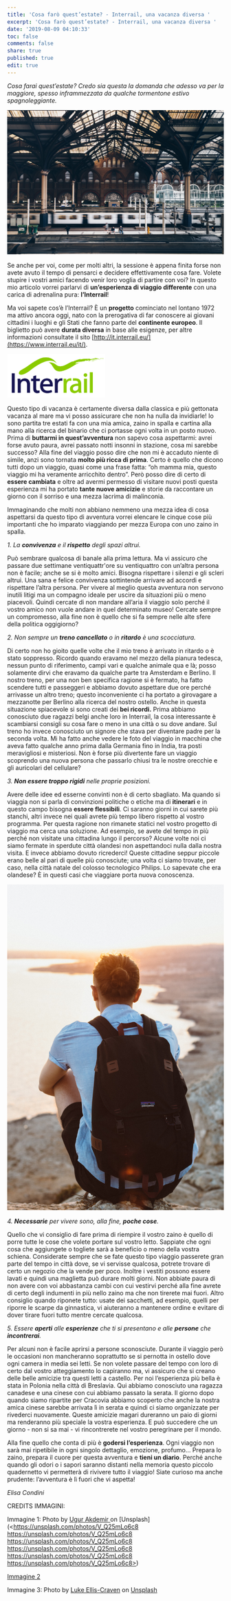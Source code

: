 ```yaml
---
title: 'Cosa farò quest’estate? - Interrail, una vacanza diversa '
excerpt: 'Cosa farò quest’estate? - Interrail, una vacanza diversa '
date: '2019-08-09 04:10:33'
toc: false
comments: false
share: true
published: true
edit: true
---
```

_Cosa farai quest’estate? Credo sia questa la domanda che adesso va per la maggiore, spesso inframmezzata da qualche tormentone estivo spagnoleggiante._ 

![](/assets/images/ugur-akdemir-v_q25mlo6c8-unsplash.jpg)

Se anche per voi, come per molti altri, la sessione è appena finita forse non avete avuto il tempo di pensarci e decidere effettivamente cosa fare. Volete stupire i vostri amici facendo venir loro voglia di partire con voi? In questo mio articolo vorrei parlarvi di **un’esperienza di viaggio differente** con una carica di adrenalina pura: **l’Interrail**!

Ma voi sapete cos’è l’Interrail? È un **progetto** cominciato nel lontano 1972 ma attivo ancora oggi, nato con la prerogativa di far conoscere ai giovani cittadini i luoghi e gli Stati che fanno parte del **continente europeo**. Il biglietto può avere **durata diversa** in base alle esigenze, per altre informazioni consultate il sito [http://it.interrail.eu/](https://www.interrail.eu/it/). 

![](/assets/images/schermata-2019-08-09-alle-16.26.46.png)

Questo tipo di vacanza è certamente diversa dalla classica e più gettonata vacanza al mare ma vi posso assicurare che non ha nulla da invidiarle! Io sono partita tre estati fa con una mia amica, zaino in spalla e cartina alla mano alla ricerca del binario che ci portasse ogni volta in un posto nuovo. Prima di **buttarmi in quest’avventura** non sapevo cosa aspettarmi: avrei forse avuto paura, avrei passato notti insonni in stazione, cosa mi sarebbe successo? Alla fine del viaggio posso dire che non mi è accaduto niente di simile, anzi sono tornata **molto più ricca di prima**. Certo è quello che dicono tutti dopo un viaggio, quasi come una frase fatta: “oh mamma mia, questo viaggio mi ha veramente arricchito dentro”. Però posso dire di certo di **essere cambiata** e oltre ad avermi permesso di visitare nuovi posti questa esperienza mi ha portato **tante nuove amicizie** e storie da raccontare un giorno con il sorriso e una mezza lacrima di malinconia. 

Immaginando che molti non abbiano nemmeno una mezza idea di cosa aspettarsi da questo tipo di avventura vorrei elencare le cinque cose più importanti che ho imparato viaggiando per mezza Europa con uno zaino in spalla.

_1. La **convivenza** e il **rispetto** degli spazi altrui._

Può sembrare qualcosa di banale alla prima lettura. Ma vi assicuro che passare due settimane ventiquattr'ore su ventiquattro con un’altra persona non è facile; anche se si è molto amici. Bisogna rispettare i silenzi e gli scleri altrui. Una sana e felice convivenza sottintende arrivare ad accordi e rispettare l’altra persona. Per vivere al meglio questa avventura non servono inutili litigi ma un compagno ideale per uscire da situazioni più o meno piacevoli. Quindi cercate di non mandare all’aria il viaggio solo perché il vostro amico non vuole andare in quel determinato museo! Cercate sempre un compromesso, alla fine non è quello che si fa sempre nelle alte sfere della politica oggigiorno? 

_2. Non sempre un **treno cancellato**_ _o in **ritardo** è una scocciatura._

Di certo non ho gioito quelle volte che il mio treno è arrivato in ritardo o è stato soppresso. Ricordo quando eravamo nel mezzo della pianura tedesca, nessun punto di riferimento, campi vari e qualche animale qua e là; posso solamente dirvi che eravamo da qualche parte tra Amsterdam e Berlino. Il nostro treno, per una non ben specifica ragione si è fermato, ha fatto scendere tutti e passeggeri e abbiamo dovuto aspettare due ore perché arrivasse un altro treno; questo inconveniente ci ha portato a girovagare a mezzanotte per Berlino alla ricerca del nostro ostello. Anche in questa situazione spiacevole si sono creati dei **bei ricordi.** Prima abbiamo conosciuto due ragazzi belgi anche loro in Interrail, la cosa interessante è scambiarsi consigli su cosa fare o meno in una città o su dove andare. Sul treno ho invece conosciuto un signore che stava per diventare padre per la seconda volta. Mi ha fatto anche vedere le foto del viaggio in macchina che aveva fatto qualche anno prima dalla Germania fino in India, tra posti meravigliosi e misteriosi. Non è forse più divertente fare un viaggio scoprendo una nuova persona che passarlo chiusi tra le nostre orecchie e gli auricolari del cellulare?

_3. **Non essere troppo rigidi** nelle proprie posizioni._

Avere delle idee ed esserne convinti non è di certo sbagliato. Ma quando si viaggia non si parla di convinzioni politiche o etiche ma di **itinerari** e in questo campo bisogna **essere flessibili**. Ci saranno giorni in cui sarete più stanchi, altri invece nei quali avrete più tempo libero rispetto al vostro programma. Per questa ragione non rimanete statici nel vostro progetto di viaggio ma cerca una soluzione. Ad esempio, se avete del tempo in più perché non visitate una cittadina lungo il percorso? Alcune volte noi ci siamo fermate in sperdute città olandesi non aspettandoci nulla dalla nostra visita. E invece abbiamo dovuto ricrederci! Queste cittadine seppur piccole erano belle al pari di quelle più conosciute; una volta ci siamo trovate, per caso, nella città natale del colosso tecnologico Philips. Lo sapevate che era olandese? È in questi casi che viaggiare porta nuova conoscenza.

![](/assets/images/luke-ellis-craven-_ahnl9n0ynq-unsplash.jpg)

_4. **Necessarie** per vivere sono, alla fine, **poche cose**._

Quello che vi consiglio di fare prima di riempire il vostro zaino è quello di porre tutte le cose che volete portare sul vostro letto. Sappiate che ogni cosa che aggiungete o togliete sarà a beneficio o meno della vostra schiena. Considerate sempre che se fate questo tipo viaggio passerete gran parte del tempo in città dove, se vi servisse qualcosa, potrete trovare di certo un negozio che la vende per poco. Inoltre i vestiti possono essere lavati e quindi una maglietta può durare molti giorni. Non abbiate paura di non avere con voi abbastanza cambi con cui vestirvi perché alla fine avrete di certo degli indumenti in più nello zaino ma che non tirerete mai fuori. Altro consiglio quando riponete tutto: usate dei sacchetti, ad esempio, quelli per riporre le scarpe da ginnastica, vi aiuteranno a mantenere ordine e evitare di dover tirare fuori tutto mentre cercate qualcosa.

_5. Essere **aperti** alle **esperienze** che ti si presentano e alle **persone** che **incontrerai**._

Per alcuni non è facile aprirsi a persone sconosciute. Durante il viaggio però le occasioni non mancheranno soprattutto se si pernotta in ostello dove ogni camera in media sei letti. Se non volete passare del tempo con loro di certo dal vostro atteggiamento lo capiranno ma, vi assicuro che si creano delle belle amicizie tra questi letti a castello. Per noi l’esperienza più bella è stata in Polonia nella città di Breslavia. Qui abbiamo conosciuto una ragazza canadese e una cinese con cui abbiamo passato la serata. Il giorno dopo quando siamo ripartite per Cracovia abbiamo scoperto che anche la nostra amica cinese sarebbe arrivata lì in serata e quindi ci siamo organizzate per rivederci nuovamente. Queste amicizie magari dureranno un paio di giorni ma renderanno più speciale la vostra esperienza. E può succedere che un giorno - non si sa mai - vi rincontrerete nel vostro peregrinare per il mondo.

Alla fine quello che conta di più è **godersi l’esperienza**. Ogni viaggio non sarà mai ripetibile in ogni singolo dettaglio, emozione, profumo… Prepara lo zaino, prepara il cuore per questa avventura e **tieni un diario**. Perché anche quando gli odori o i sapori saranno distanti nella memoria questo piccolo quadernetto vi permetterà di rivivere tutto il viaggio! Siate curioso ma anche prudente: l’avventura è lì fuori che vi aspetta!

_Elisa Condini_ 

CREDITS IMMAGINI: 

Immagine 1: Photo by [Ugur Akdemir ](https://unsplash.com/@ugur?utm_source=unsplash&utm_medium=referral&utm_content=creditCopyText)on [Unsplash](<https://unsplash.com/photos/V_Q25mLo6c8
https://unsplash.com/photos/V_Q25mLo6c8
https://unsplash.com/photos/V_Q25mLo6c8
https://unsplash.com/photos/V_Q25mLo6c8
https://unsplash.com/photos/V_Q25mLo6c8
https://unsplash.com/photos/V_Q25mLo6c8>)

[Immagine 2 ](https://www.facebook.com/interrail/photos/a.434164800821/10152900138640822/?type=1&theater)

Immagine 3: Photo by [Luke Ellis-Craven](https://unsplash.com/@lukeelliscraven?utm_source=unsplash&utm_medium=referral&utm_content=creditCopyText) on [Unsplash](https://unsplash.com/photos/_ahNL9n0yNQ)
